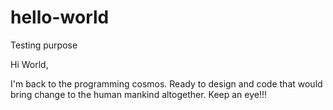# hello-world
Testing purpose

Hi World,

I'm back to the programming cosmos.
Ready to design and code that would bring change to the human mankind altogether.
Keep an eye!!!
